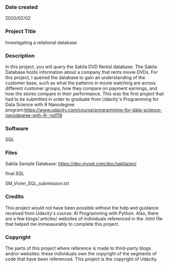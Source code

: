 ### Date created
2020/02/02

### Project Title
Investigating a relational database

### Description
In this project, you will query the Sakila DVD Rental database. The Sakila Database holds information about a company that rents movie DVDs. For this project, I queried the database to gain an understanding of the customer base, such as what the patterns in movie watching are across different customer groups, how they compare on payment earnings, and how the stores compare in their performance. This was the first project that had to be submitted in order to graduate from Udacity's Programming for Data Science with R Nanodegree program:https://www.udacity.com/course/programming-for-data-science-nanodegree-with-R--nd118

### Software
SQL

### Files
Sakila Sample Database: https://dev.mysql.com/doc/sakila/en/

final.SQL

SM_Vivier_SQL_submission.txt

### Credits
This project would not have been possible without the help and guidance received from Udacity's course: AI Programming with Python. Also, there are a few blogs/ articles/ websites of individuals referenced in the .html file that helped me immeasurably to complete this project.

### Copyright
The parts of this project where reference is made to third-party blogs and/or websites: these individuals own the copyright of the segments of code that have been referenced. This project is the copyright of Udacity.
